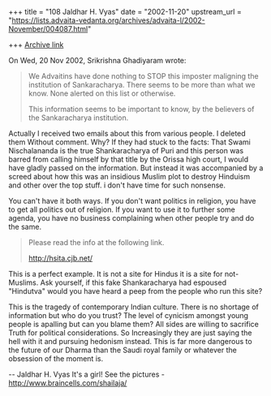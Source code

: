 +++
title = "108 Jaldhar H. Vyas"
date = "2002-11-20"
upstream_url = "https://lists.advaita-vedanta.org/archives/advaita-l/2002-November/004087.html"

+++
[Archive link](https://lists.advaita-vedanta.org/archives/advaita-l/2002-November/004087.html)

On Wed, 20 Nov 2002, Srikrishna Ghadiyaram wrote:

>
> We Advaitins have done nothing to STOP this imposter maligning the
> institution of Sankaracharya.  There seems to be more than what we know.
> None alerted on this list or otherwise.
>
> This information seems to be important to know, by the
> believers of the Sankaracharya institution.

Actually I received two emails about this from various people.  I deleted
them Without comment.  Why?  If they had stuck to the facts: That Swami
Nischalananda is the true Shankaracharya of Puri and this person was
barred from calling himself by that title by the Orissa high court, I
would have gladly passed on the information.  But instead it was
accompanied by a screed about how this was an insidious Muslim plot to
destroy Hinduism and other over the top stuff.  i don't have time for such
nonsense.

You can't have it both ways.  If you don't want politics in religion, you
have to get all politics out of religion.  If you want to use it to
further some agenda, you have no business complaining when other people
try and do the same.

> Please read the info at the following link.
>
> http://hsita.cjb.net/
>

This is a perfect example.  It is not a site for Hindus it is a site for
not-Muslims.  Ask yourself, if this fake Shankaracharya had espoused
"Hindutva" would you have heard a peep from the people who run this site?

This is the tragedy of contemporary Indian culture.  There is no shortage
of information but who do you trust?  The level of cynicism amongst young
people is apalling but can you blame them?  All sides are willing to
sacrifice Truth for political considerations.  So Increasingly they are
just saying the hell with it and pursuing hedonism instead.  This is far
more dangerous to the future of our Dharma than the Saudi royal family or
whatever the obsession of the moment is.

--
Jaldhar H. Vyas <jaldhar at braincells.com>
It's a girl! See the pictures - http://www.braincells.com/shailaja/

